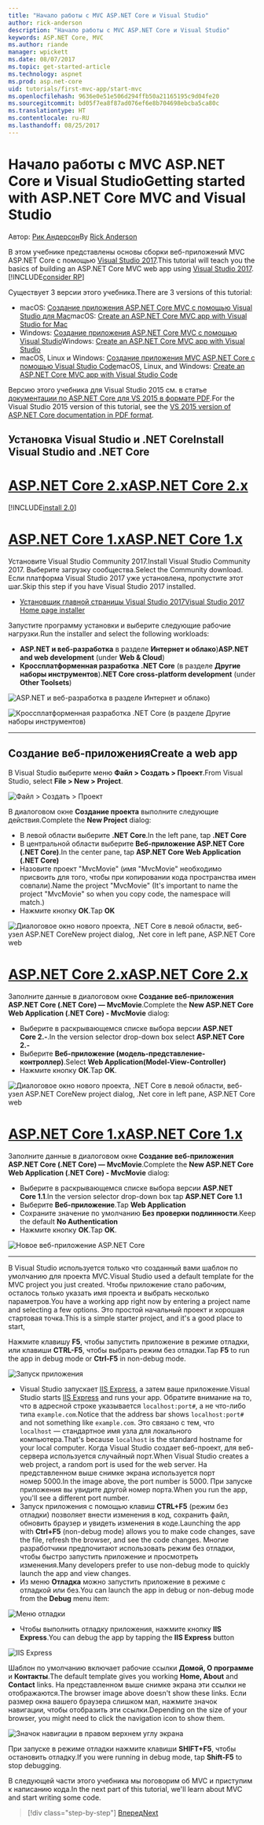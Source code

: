 ```yaml
---
title: "Начало работы с MVC ASP.NET Core и Visual Studio"
author: rick-anderson
description: "Начало работы с MVC ASP.NET Core и Visual Studio"
keywords: ASP.NET Core, MVC
ms.author: riande
manager: wpickett
ms.date: 08/07/2017
ms.topic: get-started-article
ms.technology: aspnet
ms.prod: asp.net-core
uid: tutorials/first-mvc-app/start-mvc
ms.openlocfilehash: 9636e0e51e506d294ffb50a21165195c9d04fe20
ms.sourcegitcommit: bd05f7ea8f87ad076ef6e8b704698ebcba5ca80c
ms.translationtype: HT
ms.contentlocale: ru-RU
ms.lasthandoff: 08/25/2017
---
```

# <a name="getting-started-with-aspnet-core-mvc-and-visual-studio"></a><span data-ttu-id="21ae5-104">Начало работы с MVC ASP.NET Core и Visual Studio</span><span class="sxs-lookup"><span data-stu-id="21ae5-104">Getting started with ASP.NET Core MVC and Visual Studio</span></span>

<span data-ttu-id="21ae5-105">Автор: [Рик Андерсон](https://twitter.com/RickAndMSFT)</span><span class="sxs-lookup"><span data-stu-id="21ae5-105">By [Rick Anderson](https://twitter.com/RickAndMSFT)</span></span>

<span data-ttu-id="21ae5-106">В этом учебнике представлены основы сборки веб-приложений MVC ASP.NET Core с помощью [Visual Studio 2017](https://www.visualstudio.com/).</span><span class="sxs-lookup"><span data-stu-id="21ae5-106">This tutorial will teach you the basics of building an ASP.NET Core MVC web app using [Visual Studio 2017](https://www.visualstudio.com/).</span></span> [!INCLUDE[consider RP](../../includes/razor.md)]

<span data-ttu-id="21ae5-107">Существует 3 версии этого учебника.</span><span class="sxs-lookup"><span data-stu-id="21ae5-107">There are 3 versions of this tutorial:</span></span>

* <span data-ttu-id="21ae5-108">macOS: [Создание приложения ASP.NET Core MVC с помощью Visual Studio для Mac](xref:tutorials/first-mvc-app-mac/start-mvc)</span><span class="sxs-lookup"><span data-stu-id="21ae5-108">macOS: [Create an ASP.NET Core MVC app with Visual Studio for Mac](xref:tutorials/first-mvc-app-mac/start-mvc)</span></span>
* <span data-ttu-id="21ae5-109">Windows: [Создание приложения ASP.NET Core MVC с помощью Visual Studio](xref:tutorials/first-mvc-app/start-mvc)</span><span class="sxs-lookup"><span data-stu-id="21ae5-109">Windows: [Create an ASP.NET Core MVC app with Visual Studio](xref:tutorials/first-mvc-app/start-mvc)</span></span>
* <span data-ttu-id="21ae5-110">macOS, Linux и Windows: [Создание приложения MVC ASP.NET Core с помощью Visual Studio Code](xref:tutorials/first-mvc-app-xplat/start-mvc)</span><span class="sxs-lookup"><span data-stu-id="21ae5-110">macOS, Linux, and Windows: [Create an ASP.NET Core MVC app with Visual Studio Code](xref:tutorials/first-mvc-app-xplat/start-mvc)</span></span>

<span data-ttu-id="21ae5-111">Версию этого учебника для Visual Studio 2015 см. в статье [документации по ASP.NET Core для VS 2015 в формате PDF](https://github.com/aspnet/Docs/blob/master/aspnetcore/common/_static/aspnet-core-project-json.pdf).</span><span class="sxs-lookup"><span data-stu-id="21ae5-111">For the Visual Studio 2015 version of this tutorial, see the [VS 2015 version of ASP.NET Core documentation in PDF format](https://github.com/aspnet/Docs/blob/master/aspnetcore/common/_static/aspnet-core-project-json.pdf).</span></span>

## <a name="install-visual-studio-and-net-core"></a><span data-ttu-id="21ae5-112">Установка Visual Studio и .NET Core</span><span class="sxs-lookup"><span data-stu-id="21ae5-112">Install Visual Studio and .NET Core</span></span>

# <a name="aspnet-core-2xtabaspnetcore2x"></a>[<span data-ttu-id="21ae5-113">ASP.NET Core 2.x</span><span class="sxs-lookup"><span data-stu-id="21ae5-113">ASP.NET Core 2.x</span></span>](#tab/aspnetcore2x)

[!INCLUDE[install 2.0](../../includes/install2.0.md)]

# <a name="aspnet-core-1xtabaspnetcore1x"></a>[<span data-ttu-id="21ae5-114">ASP.NET Core 1.x</span><span class="sxs-lookup"><span data-stu-id="21ae5-114">ASP.NET Core 1.x</span></span>](#tab/aspnetcore1x)

<span data-ttu-id="21ae5-115">Установите Visual Studio Community 2017.</span><span class="sxs-lookup"><span data-stu-id="21ae5-115">Install Visual Studio Community 2017.</span></span> <span data-ttu-id="21ae5-116">Выберите загрузку сообщества.</span><span class="sxs-lookup"><span data-stu-id="21ae5-116">Select the Community download.</span></span> <span data-ttu-id="21ae5-117">Если платформа Visual Studio 2017 уже установлена, пропустите этот шаг.</span><span class="sxs-lookup"><span data-stu-id="21ae5-117">Skip this step if you have Visual Studio 2017 installed.</span></span>

* [<span data-ttu-id="21ae5-118">Установщик главной страницы Visual Studio 2017</span><span class="sxs-lookup"><span data-stu-id="21ae5-118">Visual Studio 2017 Home page installer</span></span>](https://www.visualstudio.com/visual-studio-homepage-vs.aspx)

<span data-ttu-id="21ae5-119">Запустите программу установки и выберите следующие рабочие нагрузки.</span><span class="sxs-lookup"><span data-stu-id="21ae5-119">Run the installer and select the following workloads:</span></span>

* <span data-ttu-id="21ae5-120">**ASP.NET и веб-разработка** в разделе **Интернет и облако**)</span><span class="sxs-lookup"><span data-stu-id="21ae5-120">**ASP.NET and web development** (under **Web & Cloud**)</span></span>
* <span data-ttu-id="21ae5-121">**Кроссплатформенная разработка .NET Core** (в разделе **Другие наборы инструментов**)</span><span class="sxs-lookup"><span data-stu-id="21ae5-121">**.NET Core cross-platform development** (under **Other Toolsets**)</span></span>

![**ASP.NET и веб-разработка** в разделе **Интернет и облако**)](start-mvc/_static/web_workload.png)

![**Кроссплатформенная разработка .NET Core** (в разделе **Другие наборы инструментов**)](start-mvc/_static/x_plat_wl.png)

---

## <a name="create-a-web-app"></a><span data-ttu-id="21ae5-124">Создание веб-приложения</span><span class="sxs-lookup"><span data-stu-id="21ae5-124">Create a web app</span></span>

<span data-ttu-id="21ae5-125">В Visual Studio выберите меню **Файл > Создать > Проект**.</span><span class="sxs-lookup"><span data-stu-id="21ae5-125">From Visual Studio, select  **File > New > Project**.</span></span>

![Файл > Создать > Проект](start-mvc/_static/alt_new_project.png)

<span data-ttu-id="21ae5-127">В диалоговом окне **Создание проекта** выполните следующие действия.</span><span class="sxs-lookup"><span data-stu-id="21ae5-127">Complete the **New Project** dialog:</span></span>

* <span data-ttu-id="21ae5-128">В левой области выберите **.NET Core**.</span><span class="sxs-lookup"><span data-stu-id="21ae5-128">In the left pane, tap **.NET Core**</span></span>
* <span data-ttu-id="21ae5-129">В центральной области выберите **Веб-приложение ASP.NET Core (.NET Core)**.</span><span class="sxs-lookup"><span data-stu-id="21ae5-129">In the center pane, tap **ASP.NET Core Web Application (.NET Core)**</span></span>
* <span data-ttu-id="21ae5-130">Назовите проект "MvcMovie" (имя "MvcMovie" необходимо присвоить для того, чтобы при копировании кода пространства имен совпали).</span><span class="sxs-lookup"><span data-stu-id="21ae5-130">Name the project "MvcMovie" (It's important to name the project "MvcMovie" so when you copy code, the namespace will match.)</span></span>
* <span data-ttu-id="21ae5-131">Нажмите кнопку **ОК**.</span><span class="sxs-lookup"><span data-stu-id="21ae5-131">Tap **OK**</span></span>

![<span data-ttu-id="21ae5-132">Диалоговое окно нового проекта, .NET Core в левой области, веб-узел ASP.NET Core</span><span class="sxs-lookup"><span data-stu-id="21ae5-132">New project dialog, .Net core in left pane, ASP.NET Core web</span></span> ](start-mvc/_static/new_project2.png)


# <a name="aspnet-core-2xtabaspnetcore2x"></a>[<span data-ttu-id="21ae5-133">ASP.NET Core 2.x</span><span class="sxs-lookup"><span data-stu-id="21ae5-133">ASP.NET Core 2.x</span></span>](#tab/aspnetcore2x)

<span data-ttu-id="21ae5-134">Заполните данные в диалоговом окне **Создание веб-приложения ASP.NET Core (.NET Core) — MvcMovie**.</span><span class="sxs-lookup"><span data-stu-id="21ae5-134">Complete the **New ASP.NET Core Web Application (.NET Core) - MvcMovie** dialog:</span></span>

* <span data-ttu-id="21ae5-135">Выберите в раскрывающемся списке выбора версии **ASP.NET Core 2.-**.</span><span class="sxs-lookup"><span data-stu-id="21ae5-135">In the version selector drop-down box select **ASP.NET Core 2.-**</span></span>
* <span data-ttu-id="21ae5-136">Выберите **Веб-приложение (модель-представление-контроллер)**.</span><span class="sxs-lookup"><span data-stu-id="21ae5-136">Select **Web Application(Model-View-Controller)**</span></span>
* <span data-ttu-id="21ae5-137">Нажмите кнопку **ОК**.</span><span class="sxs-lookup"><span data-stu-id="21ae5-137">Tap **OK**.</span></span>

![<span data-ttu-id="21ae5-138">Диалоговое окно нового проекта, .NET Core в левой области, веб-узел ASP.NET Core</span><span class="sxs-lookup"><span data-stu-id="21ae5-138">New project dialog, .Net core in left pane, ASP.NET Core web</span></span> ](start-mvc/_static/new_project22.png)

# <a name="aspnet-core-1xtabaspnetcore1x"></a>[<span data-ttu-id="21ae5-139">ASP.NET Core 1.x</span><span class="sxs-lookup"><span data-stu-id="21ae5-139">ASP.NET Core 1.x</span></span>](#tab/aspnetcore1x)

<span data-ttu-id="21ae5-140">Заполните данные в диалоговом окне **Создание веб-приложения ASP.NET Core (.NET Core) — MvcMovie**.</span><span class="sxs-lookup"><span data-stu-id="21ae5-140">Complete the **New ASP.NET Core Web Application (.NET Core) - MvcMovie** dialog:</span></span>

* <span data-ttu-id="21ae5-141">Выберите в раскрывающемся списке выбора версии **ASP.NET Core 1.1**.</span><span class="sxs-lookup"><span data-stu-id="21ae5-141">In the version selector drop-down box tap **ASP.NET Core 1.1**</span></span>
* <span data-ttu-id="21ae5-142">Выберите **Веб-приложение**.</span><span class="sxs-lookup"><span data-stu-id="21ae5-142">Tap **Web Application**</span></span>
* <span data-ttu-id="21ae5-143">Сохраните значение по умолчанию **Без проверки подлинности**.</span><span class="sxs-lookup"><span data-stu-id="21ae5-143">Keep the default **No Authentication**</span></span>
* <span data-ttu-id="21ae5-144">Нажмите кнопку **ОК**.</span><span class="sxs-lookup"><span data-stu-id="21ae5-144">Tap **OK**.</span></span>

![Новое веб-приложение ASP.NET Core](start-mvc/_static/p3.png)

---

<span data-ttu-id="21ae5-146">В Visual Studio используется только что созданный вами шаблон по умолчанию для проекта MVC.</span><span class="sxs-lookup"><span data-stu-id="21ae5-146">Visual Studio used a default template for the MVC project you just created.</span></span> <span data-ttu-id="21ae5-147">Чтобы приложение стало рабочим, осталось только указать имя проекта и выбрать несколько параметров.</span><span class="sxs-lookup"><span data-stu-id="21ae5-147">You have a working app right now by entering a project name and selecting a few options.</span></span> <span data-ttu-id="21ae5-148">Это простой начальный проект и хорошая стартовая точка.</span><span class="sxs-lookup"><span data-stu-id="21ae5-148">This is a simple starter project, and it's a good place to start,</span></span>

<span data-ttu-id="21ae5-149">Нажмите клавишу **F5**, чтобы запустить приложение в режиме отладки, или клавиши **CTRL-F5**, чтобы выбрать режим без отладки.</span><span class="sxs-lookup"><span data-stu-id="21ae5-149">Tap **F5** to run the app in debug mode or **Ctrl-F5** in non-debug mode.</span></span>
<!-- These images are also used by uid: tutorials/first-mvc-app-xplat/start-mvc -->
![Запуск приложения](start-mvc/_static/1.png)

* <span data-ttu-id="21ae5-151">Visual Studio запускает [IIS Express](http://www.iis.net/learn/extensions/introduction-to-iis-express/iis-express-overview), а затем ваше приложение.</span><span class="sxs-lookup"><span data-stu-id="21ae5-151">Visual Studio starts [IIS Express](http://www.iis.net/learn/extensions/introduction-to-iis-express/iis-express-overview) and runs your app.</span></span> <span data-ttu-id="21ae5-152">Обратите внимание на то, что в адресной строке указывается `localhost:port#`, а не что-либо типа `example.com`.</span><span class="sxs-lookup"><span data-stu-id="21ae5-152">Notice that the address bar shows `localhost:port#` and not something like `example.com`.</span></span> <span data-ttu-id="21ae5-153">Это связано с тем, что `localhost` — стандартное имя узла для локального компьютера.</span><span class="sxs-lookup"><span data-stu-id="21ae5-153">That's because `localhost` is the standard hostname for your local computer.</span></span> <span data-ttu-id="21ae5-154">Когда Visual Studio создает веб-проект, для веб-сервера используется случайный порт.</span><span class="sxs-lookup"><span data-stu-id="21ae5-154">When Visual Studio creates a web project, a random port is used for the web server.</span></span> <span data-ttu-id="21ae5-155">На представленном выше снимке экрана используется порт номер 5000.</span><span class="sxs-lookup"><span data-stu-id="21ae5-155">In the image above, the port number is 5000.</span></span> <span data-ttu-id="21ae5-156">При запуске приложения вы увидите другой номер порта.</span><span class="sxs-lookup"><span data-stu-id="21ae5-156">When you run the app, you'll see a different port number.</span></span>
* <span data-ttu-id="21ae5-157">Запуск приложения с помощью клавиш **CTRL+F5** (режим без отладки) позволяет внести изменения в код, сохранить файл, обновить браузер и увидеть изменения в коде.</span><span class="sxs-lookup"><span data-stu-id="21ae5-157">Launching the app with **Ctrl+F5** (non-debug mode) allows you to make code changes, save the file, refresh the browser, and see the code changes.</span></span> <span data-ttu-id="21ae5-158">Многие разработчики предпочитают использовать режим без отладки, чтобы быстро запустить приложение и просмотреть изменения.</span><span class="sxs-lookup"><span data-stu-id="21ae5-158">Many developers prefer to use non-debug mode to quickly launch the app and view changes.</span></span>
* <span data-ttu-id="21ae5-159">Из меню **Отладка** можно запустить приложение в режиме с отладкой или без.</span><span class="sxs-lookup"><span data-stu-id="21ae5-159">You can launch the app in debug or non-debug mode from the **Debug** menu item:</span></span>

![Меню отладки](start-mvc/_static/debug_menu.png)

* <span data-ttu-id="21ae5-161">Чтобы выполнить отладку приложения, нажмите кнопку **IIS Express**.</span><span class="sxs-lookup"><span data-stu-id="21ae5-161">You can debug the app by tapping the **IIS Express** button</span></span>

![IIS Express](start-mvc/_static/iis_express.png)

<span data-ttu-id="21ae5-163">Шаблон по умолчанию включает рабочие ссылки **Домой, О программе** и **Контакты**.</span><span class="sxs-lookup"><span data-stu-id="21ae5-163">The default template gives you working **Home, About** and **Contact** links.</span></span> <span data-ttu-id="21ae5-164">На представленном выше снимке экрана эти ссылки не отображаются.</span><span class="sxs-lookup"><span data-stu-id="21ae5-164">The browser image above doesn't show these links.</span></span> <span data-ttu-id="21ae5-165">Если размер окна вашего браузера слишком мал, нажмите значок навигации, чтобы отобразить эти ссылки.</span><span class="sxs-lookup"><span data-stu-id="21ae5-165">Depending on the size of your browser, you might need to click the navigation icon to show them.</span></span>

![Значок навигации в правом верхнем углу экрана](start-mvc/_static/2.png)

<span data-ttu-id="21ae5-167">При запуске в режиме отладки нажмите клавиши **SHIFT+F5**, чтобы остановить отладку.</span><span class="sxs-lookup"><span data-stu-id="21ae5-167">If you were running in debug mode, tap **Shift-F5** to stop debugging.</span></span>

<span data-ttu-id="21ae5-168">В следующей части этого учебника мы поговорим об MVC и приступим к написанию кода.</span><span class="sxs-lookup"><span data-stu-id="21ae5-168">In the next part of this tutorial, we'll learn about MVC and start writing some code.</span></span>

>[!div class="step-by-step"]
[<span data-ttu-id="21ae5-169">Вперед</span><span class="sxs-lookup"><span data-stu-id="21ae5-169">Next</span></span>](adding-controller.md)  
